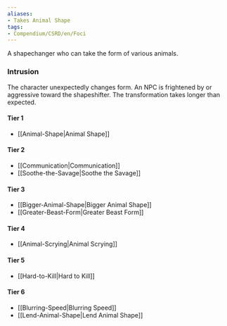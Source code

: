 ```yaml
---  
aliases:  
- Takes Animal Shape  
tags:  
- Compendium/CSRD/en/Foci  
---
```

  
A shapechanger who can take the form of various animals.  
 ### Intrusion  
The character unexpectedly changes form. An NPC is frightened by or aggressive toward the shapeshifter. The transformation takes longer than expected.
  
#### Tier 1  
* [[Animal-Shape|Animal Shape]]  
#### Tier 2  
  
* [[Communication|Communication]]  
* [[Soothe-the-Savage|Soothe the Savage]]  
#### Tier 3  
  
  - [[Bigger-Animal-Shape|Bigger Animal Shape]]  
  - [[Greater-Beast-Form|Greater Beast Form]]  
#### Tier 4  
  
* [[Animal-Scrying|Animal Scrying]]  
#### Tier 5  
  
* [[Hard-to-Kill|Hard to Kill]]  
#### Tier 6  
  
  - [[Blurring-Speed|Blurring Speed]]  
  - [[Lend-Animal-Shape|Lend Animal Shape]]  
